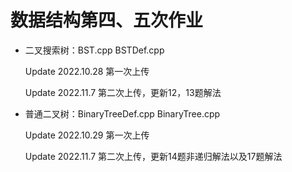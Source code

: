 # 数据结构第四、五次作业

* 二叉搜索树：BST.cpp BSTDef.cpp 

   Update 2022.10.28    第一次上传
   
   Update 2022.11.7     第二次上传，更新12，13题解法

* 普通二叉树：BinaryTreeDef.cpp BinaryTree.cpp

   Update 2022.10.29    第一次上传
   
   Update 2022.11.7     第二次上传，更新14题非递归解法以及17题解法
